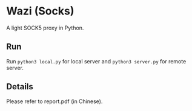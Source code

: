 # Wazi (Socks)
A light SOCK5 proxy in Python.

## Run
Run `python3 local.py` for local server and `python3 server.py` for remote server.

## Details
Please refer to report.pdf (in Chinese).
